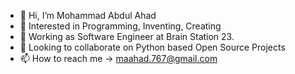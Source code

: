 - 👋 Hi, I’m Mohammad Abdul Ahad
- 👀 Interested in Programming, Inventing, Creating
- 🌱 Working as Software Engineer at Brain Station 23.
- 💞️ Looking to collaborate on Python based Open Source Projects
- 📫 How to reach me -> maahad.767@gmail.com

<!---
maahad767/maahad767 is a ✨ special ✨ repository because its `README.md` (this file) appears on your GitHub profile.
You can click the Preview link to take a look at your changes.
--->
